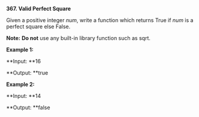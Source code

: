 **367. Valid Perfect Square**

Given a positive integer _num_, write a function which returns True if _num_ is a perfect square else False.

**Note:** **Do not** use any built-in library function such as sqrt.

**Example 1:**

**Input: **16

**Output: **true

**Example 2:**

**Input: **14

**Output: **false

